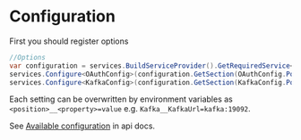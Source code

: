 # Configuration

First you should register options

```c#
//Options
var configuration = services.BuildServiceProvider().GetRequiredService<IConfiguration>();
services.Configure<OAuthConfig>(configuration.GetSection(OAuthConfig.Position));
services.Configure<KafkaConfig>(configuration.GetSection(KafkaConfig.Position));
```

Each setting can be overwritten by environment variables as `<position>__<property>=value` e.g. `Kafka__KafkaUrl=kafka:19092`.

See [Available configuration](../api/Cheetah.Shared.WebApi.Core.Config.yml) in api docs.
